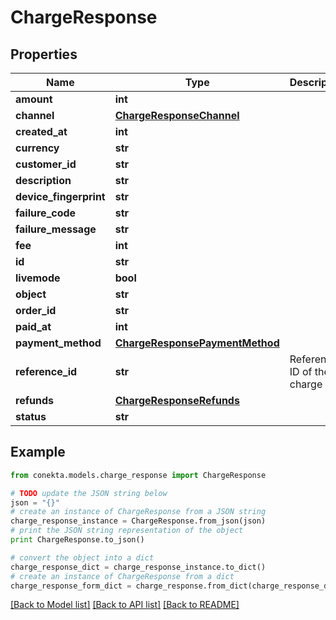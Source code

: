 # ChargeResponse


## Properties
Name | Type | Description | Notes
------------ | ------------- | ------------- | -------------
**amount** | **int** |  | [optional] 
**channel** | [**ChargeResponseChannel**](ChargeResponseChannel.md) |  | [optional] 
**created_at** | **int** |  | [optional] 
**currency** | **str** |  | [optional] 
**customer_id** | **str** |  | [optional] 
**description** | **str** |  | [optional] 
**device_fingerprint** | **str** |  | [optional] 
**failure_code** | **str** |  | [optional] 
**failure_message** | **str** |  | [optional] 
**fee** | **int** |  | [optional] 
**id** | **str** |  | [optional] 
**livemode** | **bool** |  | [optional] 
**object** | **str** |  | [optional] 
**order_id** | **str** |  | [optional] 
**paid_at** | **int** |  | [optional] 
**payment_method** | [**ChargeResponsePaymentMethod**](ChargeResponsePaymentMethod.md) |  | [optional] 
**reference_id** | **str** | Reference ID of the charge | [optional] 
**refunds** | [**ChargeResponseRefunds**](ChargeResponseRefunds.md) |  | [optional] 
**status** | **str** |  | [optional] 

## Example

```python
from conekta.models.charge_response import ChargeResponse

# TODO update the JSON string below
json = "{}"
# create an instance of ChargeResponse from a JSON string
charge_response_instance = ChargeResponse.from_json(json)
# print the JSON string representation of the object
print ChargeResponse.to_json()

# convert the object into a dict
charge_response_dict = charge_response_instance.to_dict()
# create an instance of ChargeResponse from a dict
charge_response_form_dict = charge_response.from_dict(charge_response_dict)
```
[[Back to Model list]](../README.md#documentation-for-models) [[Back to API list]](../README.md#documentation-for-api-endpoints) [[Back to README]](../README.md)


